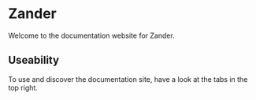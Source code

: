 # Zander

Welcome to the documentation website for Zander.

## Useability

To use and discover the documentation site, have a look at the tabs in the top right.
